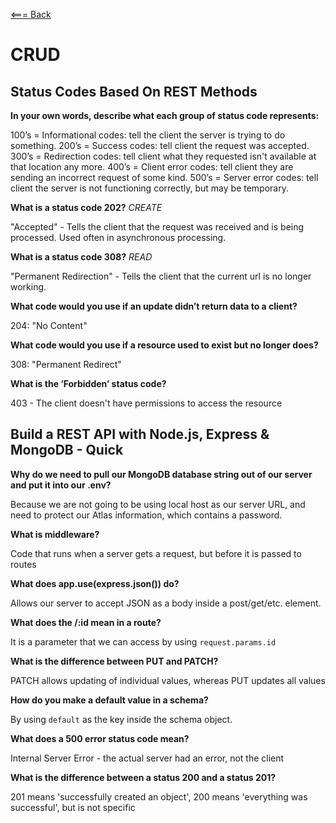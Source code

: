 [<=== Back](README.md)

# CRUD

## Status Codes Based On REST Methods

**In your own words, describe what each group of status code represents:**

100’s = Informational codes: tell the client the server is trying to do something.
200’s = Success codes: tell client the request was accepted.
300’s = Redirection codes: tell client what they requested isn't available at that location any more.
400’s = Client error codes: tell client they are sending an incorrect request of some kind.
500’s = Server error codes: tell client the server is not functioning correctly, but may be temporary.


**What is a status code 202?**
*CREATE*

"Accepted" - Tells the client that the request was received and is being processed. Used often in asynchronous processing.

**What is a status code 308?**
*READ*

"Permanent Redirection" - Tells the client that the current url is no longer working.

**What code would you use if an update didn’t return data to a client?**

204: "No Content"

**What code would you use if a resource used to exist but no longer does?**

308: "Permanent Redirect"

**What is the ‘Forbidden’ status code?**

403 - The client doesn't have permissions to access the resource

## Build a REST API with Node.js, Express & MongoDB - Quick

**Why do we need to pull our MongoDB database string out of our server and put it into our .env?**

Because we are not going to be using local host as our server URL, and need to protect our Atlas information, which contains a password.

**What is middleware?**

Code that runs when a server gets a request, but before it is passed to routes

**What does app.use(express.json()) do?**

Allows our server to accept JSON as a body inside a post/get/etc. element.

**What does the /:id mean in a route?**

It is a parameter that we can access by using `request.params.id`

**What is the difference between PUT and PATCH?**

PATCH allows updating of individual values, whereas PUT updates all values

**How do you make a default value in a schema?**

By using `default` as the key inside the schema object.

**What does a 500 error status code mean?**

Internal Server Error - the actual server had an error, not the client

**What is the difference between a status 200 and a status 201?**

201 means 'successfully created an object', 200 means 'everything was successful', but is not specific